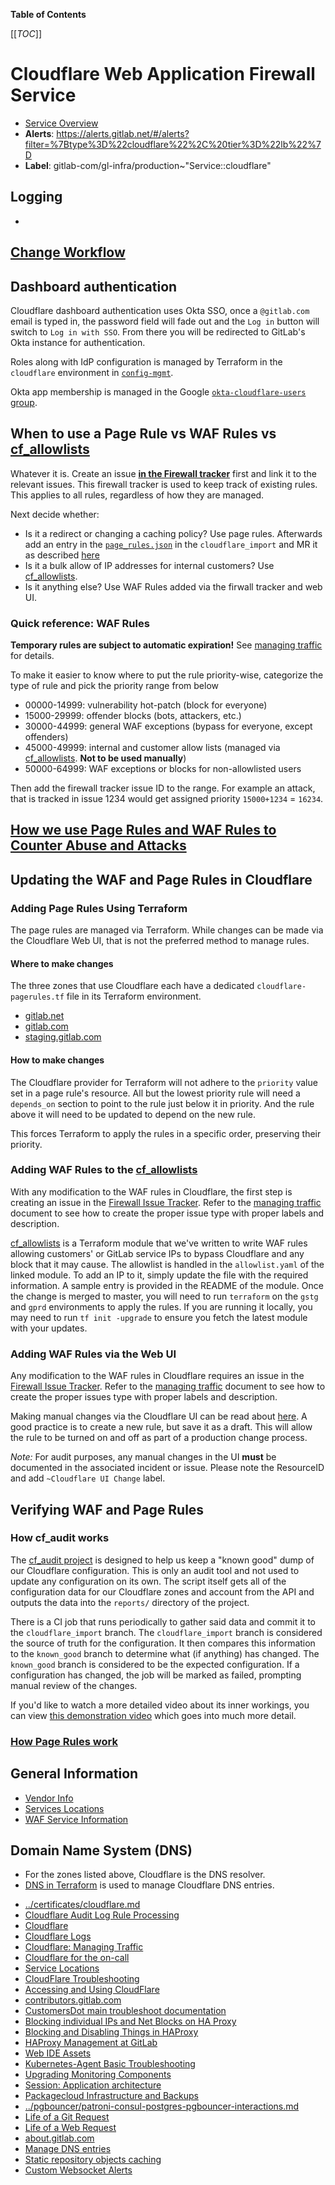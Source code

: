 <!-- MARKER: do not edit this section directly. Edit services/service-catalog.yml then run scripts/generate-docs -->

**Table of Contents**

[[_TOC_]]

# Cloudflare Web Application Firewall Service

* [Service Overview](https://dashboards.gitlab.net/d/cloudflare-main)
* **Alerts**: <https://alerts.gitlab.net/#/alerts?filter=%7Btype%3D%22cloudflare%22%2C%20tier%3D%22lb%22%7D>
* **Label**: gitlab-com/gl-infra/production~"Service::cloudflare"

## Logging

* []()

## [Change Workflow](https://gitlab.com/gitlab-com/gl-infra/reliability/-/issues/10993)

## Dashboard authentication

Cloudflare dashboard authentication uses Okta SSO, once a `@gitlab.com` email is typed in, the password field will fade out and the `Log in` button will switch to `Log in with SSO`.
From there you will be redirected to GitLab's Okta instance for authentication.

Roles along with IdP configuration is managed by Terraform in the `cloudflare` environment in [`config-mgmt`](https://ops.gitlab.net/gitlab-com/gl-infra/config-mgmt/-/tree/master/environments/cloudflare?ref_type=heads).

Okta app membership is managed in the Google [`okta-cloudflare-users` group](https://groups.google.com/a/gitlab.com/g/okta-cloudflare-users/members).

## When to use a Page Rule vs WAF Rules vs [cf_allowlists]

Whatever it is. Create an issue [**in the Firewall tracker**](https://gitlab.com/gitlab-com/gl-infra/cloudflare-firewall/-/issues) first and link it to the relevant issues. This firewall tracker is used to keep track of existing rules. This applies to all rules, regardless of how they are managed.

Next decide whether:

- Is it a redirect or changing a caching policy? Use page rules. Afterwards add an entry in the [`page_rules.json`](https://ops.gitlab.net/gitlab-com/gl-infra/cloudflare-audit-log/-/blob/cloudflare_import/page_rules.json) in the `cloudflare_import` and MR it as described [here](https://ops.gitlab.net/gitlab-com/gl-infra/cloudflare-audit-log#how-do-i-apply-a-cloudflare-change-then)
- Is it a bulk allow of IP addresses for internal customers? Use [cf_allowlists].
- Is it anything else? Use WAF Rules added via the firwall tracker and web UI.

### Quick reference: WAF Rules

**Temporary rules are subject to automatic expiration!** See [managing traffic](managing-traffic.md) for details.

To make it easier to know where to put the rule priority-wise, categorize the type of rule and pick the priority range from below

- 00000-14999: vulnerability hot-patch (block for everyone)
- 15000-29999: offender blocks (bots, attackers, etc.)
- 30000-44999: general WAF exceptions (bypass for everyone, except offenders)
- 45000-49999: internal and customer allow lists  (managed via [cf_allowlists]. **Not to be used manually**)
- 50000-64999: WAF exceptions or blocks for non-allowlisted users

Then add the firewall tracker issue ID to the range. For example an attack, that is tracked in issue 1234 would get assigned priority `15000+1234` = `16234`.

[cf_allowlists]: https://ops.gitlab.net/gitlab-com/gl-infra/terraform-modules/cf_allowlists

## [How we use Page Rules and WAF Rules to Counter Abuse and Attacks](https://gitlab.com/gitlab-com/gl-infra/reliability/-/issues/10277)

## Updating the WAF and Page Rules in Cloudflare

### Adding Page Rules Using Terraform

The page rules are managed via Terraform. While changes can be made via the
Cloudflare Web UI, that is not the preferred method to manage rules.

#### Where to make changes

The three zones that use Cloudflare each have a dedicated
`cloudflare-pagerules.tf` file in its Terraform environment.

- [gitlab.net](https://ops.gitlab.net/gitlab-com/gitlab-com-infrastructure/-/blob/master/environments/ops/cloudflare-pagerules.tf)
- [gitlab.com](https://ops.gitlab.net/gitlab-com/gitlab-com-infrastructure/-/blob/master/environments/gprd/cloudflare-pagerules.tf)
- [staging.gitlab.com](https://ops.gitlab.net/gitlab-com/gitlab-com-infrastructure/-/blob/master/environments/gstg/cloudflare-pagerules.tf)

#### How to make changes

The Cloudflare provider for Terraform will not adhere to the `priority` value
set in a page rule's resource. All but the lowest priority rule will need a
`depends_on` section to point to the rule just below it in priority. And the
rule above it will need to be updated to depend on the new rule.

This forces Terraform to apply the rules in a specific order, preserving their
priority.

### Adding WAF Rules to the [cf_allowlists]

With any modification to the WAF rules in Cloudflare, the first step is
creating an issue in the [Firewall Issue Tracker](https://gitlab.com/gitlab-com/gl-infra/cloudflare-firewall).
Refer to the [managing traffic](managing-traffic.md) document to see how to
create the proper issue type with proper labels and description.

[cf_allowlists]
is a Terraform module that we've written to write WAF rules allowing customers'
or GitLab service IPs to bypass Cloudflare and any block that it may cause. The
allowlist is handled in the `allowlist.yaml` of the linked module. To add an IP
to it, simply update the file with the required information. A sample entry is
provided in the README of the module. Once the change is merged to master, you
will need to run `terraform` on the `gstg` and `gprd` environments to apply the
rules. If you are running it locally, you may need to run `tf init -upgrade` to
ensure you fetch the latest module with your updates.

### Adding WAF Rules via the Web UI

Any modification to the WAF rules in Cloudflare requires an issue in the
[Firewall Issue Tracker](https://gitlab.com/gitlab-com/gl-infra/cloudflare-firewall).
Refer to the [managing traffic](managing-traffic.md) document to see how to
create the proper issues type with proper labels and description.

Making manual changes via the Cloudflare UI can be read about [here](https://developers.cloudflare.com/firewall/cf-dashboard/create-edit-delete-rules/).
A good practice is to create a new rule, but save it as a draft. This will
allow the rule to be turned on and off as part of a production change process.

*Note:* For audit purposes, any manual changes in the UI **must** be documented in the associated incident or issue. Please note the ResourceID and add `~Cloudflare UI Change` label.

## Verifying WAF and Page Rules

### How cf_audit works

The [cf_audit project](https://ops.gitlab.net/gitlab-com/gl-infra/cloudflare-audit-log)
is designed to help us keep a "known good" dump of our Cloudflare configuration.
This is only an audit tool and not used to update any configuration on its own.
The script itself gets all of the configuration data for our Cloudflare zones
and account from the API and outputs the data into the `reports/` directory of
the project.

There is a CI job that runs periodically to gather said data and commit it to
the `cloudflare_import` branch. The `cloudflare_import` branch is considered
the source of truth for the configuration. It then compares this information to
the `known_good` branch to determine what (if anything) has changed. The
`known_good` branch is considered to be the expected configuration. If a
configuration has changed, the job will be marked as failed, prompting manual
review of the changes.

If you'd like to watch a more detailed video about its inner workings, you can
view [this demonstration video](https://youtu.be/vTKyf-PS7Lo) which goes into
much more detail.

### [How Page Rules work](https://gitlab.com/gitlab-com/gl-infra/reliability/-/issues/10989)

## General Information

- [Vendor Info](./vendor.md)
- [Services Locations](./services-locations.md)
- [WAF Service Information](../waf/README.md)

## Domain Name System (DNS)

- For the zones listed above, Cloudflare is the DNS resolver.
- [DNS in Terraform](https://ops.gitlab.net/gitlab-com/gitlab-com-infrastructure/-/tree/master/environments/dns) is used to manage Cloudflare DNS entries.

* [../certificates/cloudflare.md](../certificates/cloudflare.md)
* [Cloudflare Audit Log Rule Processing](cloudflare-audit-log-rule-processing.md)
* [Cloudflare](intro.md)
* [Cloudflare Logs](logging.md)
* [Cloudflare: Managing Traffic](managing-traffic.md)
* [Cloudflare for the on-call](oncall.md)
* [Service Locations](services-locations.md)
* [CloudFlare Troubleshooting](troubleshooting.md)
* [Accessing and Using CloudFlare](vendor.md)
* [contributors.gitlab.com](../contributors/contributors-dashboard.md)
* [CustomersDot main troubleshoot documentation](../customersdot/overview.md)
* [Blocking individual IPs and Net Blocks on HA Proxy](../frontend/ban-netblocks-on-haproxy.md)
* [Blocking and Disabling Things in HAProxy](../frontend/block-things-in-haproxy.md)
* [HAProxy Management at GitLab](../frontend/haproxy.md)
* [Web IDE Assets](../gitlab-static/web-ide-assets.md)
* [Kubernetes-Agent Basic Troubleshooting](../kas/kubernetes-agent-basic-troubleshooting.md)
* [Upgrading Monitoring Components](../monitoring/upgrades.md)
* [Session: Application architecture](../onboarding/architecture.md)
* [Packagecloud Infrastructure and Backups](../packagecloud/infrastructure.md)
* [../pgbouncer/patroni-consul-postgres-pgbouncer-interactions.md](../pgbouncer/patroni-consul-postgres-pgbouncer-interactions.md)
* [Life of a Git Request](../tutorials/overview_life_of_a_git_request.md)
* [Life of a Web Request](../tutorials/overview_life_of_a_web_request.md)
* [about.gitlab.com](../uncategorized/about-gitlab-com.md)
* [Manage DNS entries](../uncategorized/manage-dns-entries.md)
* [Static repository objects caching](../web/static-repository-objects-caching.md)
* [Custom Websocket Alerts](../websockets/slow-broken-upgrades.md)
<!-- END_MARKER -->
<!-- ## Summary -->

<!-- ## Architecture -->

<!-- ## Performance -->

<!-- ## Scalability -->

<!-- ## Availability -->

<!-- ## Durability -->

<!-- ## Security/Compliance -->

<!-- ## Monitoring/Alerting -->

<!-- ## Links to further Documentation -->
